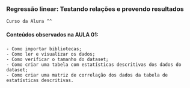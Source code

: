 ### Regressão linear: Testando relações e prevendo resultados
    Curso da Alura ^^

#### Conteúdos observados na AULA 01:

###
    - Como importar bibliotecas;
    - Como ler e visualizar os dados;
    - Como verificar o tamanho do dataset;
    - Como criar uma tabela com estatísticas descritivas dos dados do dataset;
    - Como criar uma matriz de correlação dos dados da tabela de estatísticas descritivas.
